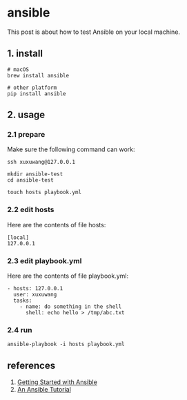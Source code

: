 # ansible

This post is about how to test Ansible on your local machine.

## 1. install

```
# macOS
brew install ansible

# other platform
pip install ansible
```

## 2. usage

### 2.1 prepare

Make sure the following command can work:
```
ssh xuxuwang@127.0.0.1
```

```
mkdir ansible-test
cd ansible-test

touch hosts playbook.yml
```

### 2.2 edit hosts

Here are the contents of file hosts:
```
[local]
127.0.0.1
```

### 2.3 edit playbook.yml

Here are the contents of file playbook.yml:
```
- hosts: 127.0.0.1
  user: xuxuwang
  tasks:
    - name: do something in the shell
      shell: echo hello > /tmp/abc.txt
```

### 2.4 run

```
ansible-playbook -i hosts playbook.yml
```

## references
1. [Getting Started with Ansible](https://www.linode.com/docs/applications/configuration-management/getting-started-with-ansible)
1. [An Ansible Tutorial](https://serversforhackers.com/an-ansible-tutorial)
